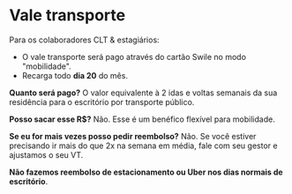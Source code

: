 # Vale transporte

Para os colaboradores CLT & estagiários:

- O vale transporte será pago através do cartão Swile no modo "mobilidade". 
- Recarga todo **dia 20** do mês.

**Quanto será pago?** O valor equivalente à 2 idas e voltas semanais da sua residência para o escritório por transporte público.

**Posso sacar esse R$?** Não. Esse é um benéfico flexível para mobilidade.

**Se eu for mais vezes posso pedir reembolso?** Não. Se você estiver precisando ir mais do que 2x na semana em média, fale com seu gestor e ajustamos o seu VT. 

**Não fazemos reembolso de estacionamento ou Uber nos dias normais de escritório**.